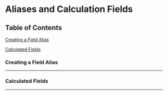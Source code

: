 # Aliases and Calculation Fields

## Table of Contents

[Creating a Field Alias](#creating-a-field-alias)

[Calculated Fields](#calculated-fields)


### Creating a Field Alias
------------



### Calculated Fields
------------
